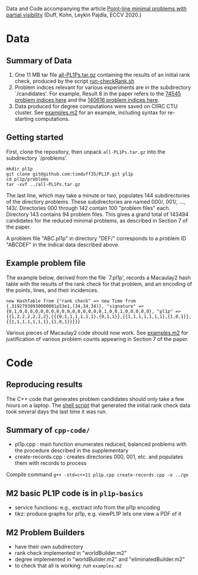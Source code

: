 Data and Code accompanying the article [Point-line minimal problems with partial visibility](https://www.ecva.net/papers/eccv_2020/papers_ECCV/papers/123710171.pdf) (Duff, Kohn, Leykin Pajdla, ECCV 2020.)

# Data 

## Summary of Data

1.  One 11 MB tar file [all-PL1Ps.tar.gz](https://github.com/timduff35/PL1P/blob/master/all-PL1Ps.tar.gz) containing the results of an initial rank check, produced by the script [run-checkRank.sh](https://github.com/timduff35/PL1P/blob/master/run-checkRank.sh)
2.  Problem indices relevant for various experiments are in the subdirectory `/candidates'. For example, Result 8 in the paper refers to the [74545 problem indices here](https://github.com/timduff35/PL1P/tree/master/candidates/camMin.txt) and the [140616 problem indices here](https://github.com/timduff35/PL1P/tree/master/candidates/min.txt).
3. Data produced for degree computations were saved on CIIRC CTU cluster. See [examples.m2](https://github.com/timduff35/PL1P/blob/master/examples.m2) for an example, including syntax for re-starting computations.


## Getting started

First, clone the repository, then unpack `all-PL1Ps.tar.gz` into the subdirectory `/problems'.
```
mkdir pl1p
git clone git@github.com:timduff35/PL1P.git pl1p
cd pl1p/problems
tar -xvf ../all-PL1Ps.tar.gz
```

The last line, which may take a minute or two, populates 144 subdirectories of the directory problems.
These subdirectories are named 000/, 001/, ..., 143/.
Directories 000 through 142 contain 100 "problem files" each.
Directory 143 contains 94 problem files.
This gives a grand total of 143494 candidates for the reduced minimal problems, as described in Section 7 of the paper.

A problem file "ABC.pl1p" in directory "DEF/" corresponds to a problem ID "ABCDEF" in the indical data described above.

## Example problem file

The example below, derived from the file `7.pl1p', records a Macaulay2 hash table with the results of the rank check for that problem, and an encoding of the points, lines, and their incidences.

```
new HashTable from {"rank check" => new Time from {.31927930930000001p53e1,(34,34,34)}, "signature" => {0,1,0,0,0,0,0,0,0,0,0,0,0,0,0,0,0,0,1,0,0,1,0,0,0,0,0}, "pl1p" => {{1,2,2,2,2,2,2},{{{0,1,1,1,1,1,1},{0,1,1}},{{1,1,1,1,1,1,1},{1,0,1}},{{1,1,1,1,1,1,1},{1,0,1}}}}}
```

Various pieces of Macaulay2 code should now work.
See [examples.m2](https://github.com/timduff35/PL1P/blob/master/examples.m2) for justification of various problem counts appearing in Section 7 of the paper.

# Code

## Reproducing results

The C++ code that generates problem candidates should only take a few hours on a laptop.
The [shell script](https://github.com/timduff35/PL1P/blob/master/run-checkRank.sh) that generated the initial rank check data took several days the last time it was run.

## Summary of `cpp-code/`
* pl1p.cpp : main function enumerates reduced, balanced problems with the procedure described in the supplementary
* create-records.cpp : creates directories 000, 001, etc. and populates them with records to process
 
Compile command
```g++ -std=c++11 pl1p.cpp create-records.cpp -o ../go```

## M2 basic PL1P code is in `pl1p-basics`
* service functions: e.g., exctract info from the pl1p encoding
* tikz: produce graphs for pl1p, e.g. viewPL1P lets one view a PDF of it 
 
## M2 Problem Builders
* have their own subdirectory
* rank check implemented in "worldBuilder.m2"
* degree implemented in "worldBuilder.m2" and "eliminatedBuilder.m2"
* to check that all is working: run `examples.m2`
